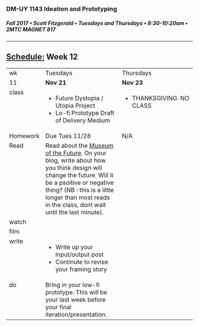 ### DM-UY 1143 Ideation and Prototyping
##### Fall 2017 • Scott Fitzgerald • Tuesdays and Thursdays • 8:30-10:20am • 2MTC MAGNET 817

---
## [Schedule:](schedule.md) Week 12

<table>
<tr>
<td>wk</td>
<td>Tuesdays</td>
<td>Thursdays</td>
</tr>
<tr>
<td valign="top">11</td>
<td valign="top" width="48%"><strong>Nov 21</strong></td>
<td valign="top" width="48%"><strong>Nov 23</strong></td>
</tr>
<tr>
<td valign="top">class</td>
<td valign="top"><!-- Tuesday-->
<ul><li>Future Dystopia / Utopia Project</li><li> Lo-fi Prototype Draft of Delivery Medium</li></ul>
</td>
<!-- 2nd column class -->
<td valign="top" width="48%">
<!-- Thursday class  -->
<ul><li>THANKSGIVING. NO CLASS</li></ul>
</td>
</tr>
<!-- Homework -->
<tr>
<td valign="top">Homework</td>
<td>Due  Tues  11/28</td>
<td>N/A</td>
</tr>
<!-- read -->
<tr><td valign="top">Read</td>
<td>
Read about the <a href="https://www.theverge.com/2017/3/30/15113162/future-utopia-tellart-design-agency-world-government-summit-dubai">Museum of the Future</a>. On your blog, write about how you think design will change the future. Will it be a psoitive or negative thing? (NB : this is a little longer than most reads in the class, dont wait until the last minute).
<!-- readings for Thurs-->
</td>
<td>
<!-- Readings for Mon-->
</td>
</tr>
<!-- watch -->
<tr>
  <td valign="top">watch</td>
  <td><!-- Due wed this week -->
</td>
  <td><!-- Due next monday -->
</td>
</tr>
<!-- film -->
<tr>
<td valign="top">film</td>
<td><!-- Due wed this week -->
</td>
<td><!-- Due next monday -->
</td>
</tr>
<!-- write -->
<tr>
<td valign="top">write</td>
<td><!-- Due wed this week -->
<ul><li>Write up your input/output post</li>
<li>Continute to revise your framing story</li>
</ul>
</td>
<td>
<!-- Due Mon next week -->
</td>
</tr>
<!-- do -->
<tr>
  <td valign="top">do</td>
  <td>
<!-- Due wed this week -->
  Bring in your low-fi prototype. This will be your last week before your final iteration/presentation.
</td>
  <td>
  <!-- Due Mon next week -->
</td>
</table>